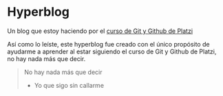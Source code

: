 # Hyperblog
Un blog que estoy haciendo por el [curso de Git y Github de Platzi](https://platzi.com/cursos/git-github/)

Así como lo leíste, este hyperblog fue creado con el único propósito de ayudarme a aprender al estar siguiendo el curso de Git y Github de Platzi, no hay nada más que decir.

> No hay nada más que decir
> - Yo que sigo sin callarme